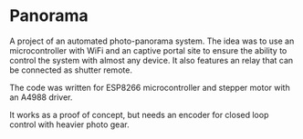 # Panorama
A project of an automated photo-panorama system. The idea was to use an microcontroller with WiFi and an captive portal site to ensure the ability to control the system with almost any device. It also features an relay that can be connected as shutter remote.

The code was written for ESP8266 microcontroller and stepper motor with an A4988 driver.

It works as a proof of concept, but needs an encoder for closed loop control with heavier photo gear.

